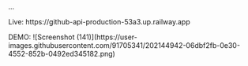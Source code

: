 ...

<p>Live: https://github-api-production-53a3.up.railway.app<p>
DEMO:
![Screenshot (141)](https://user-images.githubusercontent.com/91705341/202144942-06dbf2fb-0e30-4552-852b-0492ed345182.png)
